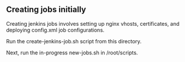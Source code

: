
## Creating jobs initially

Creating jenkins jobs involves setting up nginx vhosts, certificates, and deploying config.xml job configurations.  

Run the create-jenkins-job.sh script from this directory.

Next, run the in-progress new-jobs.sh in /root/scripts.  
